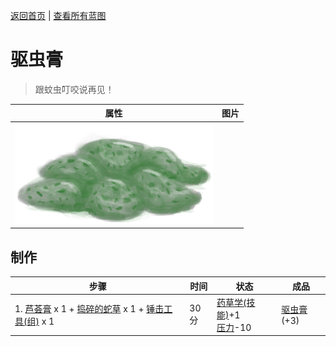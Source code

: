 [返回首页](index.md)   |  [查看所有蓝图](blueprint.md)
# 驱虫膏  
> 跟蚊虫叮咬说再见！  
  
  属性  |   图片   
 ----  |  ----:   
   |  ![](Sprite/BugRepellant.png)   
  
## 制作  
步骤  |  时间  |  状态  |  成品  
----  |  ----  |  ----  |  ----  
1. [芦荟膏](AloeVeraGel.md) x 1 + [捣碎的蛇草](SnakeGrassGround.md) x 1 + [锤击工具(组)](GpTag_Hammer.md) x 1  |  30分  |  [药草学(技能)](Skill_Herbology.md)+1<br>[压力](Stress.md)-10  |  [驱虫膏](BugRepellent.md)(+3)  
